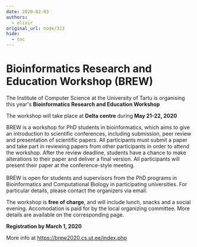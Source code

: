 ```yaml
---
date: 2020-02-03
authors:
  - elixir
original_url: node/313
hide:
  - toc
---
```


# Bioinformatics Research and Education Workshop (BREW)

<p>The Institute of Computer Science at the University of Tartu is organising this year's <strong>Bioinformatics Research and Education Workshop</strong></p>

<p>The workshop will take place at <strong>Delta centre </strong>during<strong>&nbsp;May 21-22, 2020</strong></p>

<p>BREW is a workshop for PhD students in bioinformatics, which aims to give an introduction to scientific conferences, including submission, peer review and presentation of scientific papers. All participants must submit a paper and take part in reviewing papers from other participants in order to attend the workshop. After the review deadline, students have a chance to make alterations to their paper and deliver a final version. All participants will present their paper at the conference-style meeting.<br />
<br />
BREW is open for students and supervisors from the PhD programs in Bioinformatics and Computational Biology in participating universities. For particular details, please contact the organizers via email.</p>

<p>The workshop is <strong>free of charge</strong>, and will include lunch, snacks and a social evening. Accomodation is paid for by the local organizing committee. More details are available on the corresponding page.</p>

<p><strong>Registration by March 1, 2020</strong></p>

<p>More info at <a href="https://brew2020.cs.ut.ee/index.php">https://brew2020.cs.ut.ee/index.php</a></p>

